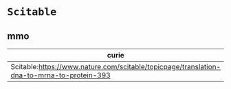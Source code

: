 # `Scitable`

## mmo

| curie                                                                                     |   usages | nodes                                             |
|-------------------------------------------------------------------------------------------|----------|---------------------------------------------------|
| Scitable:https://www.nature.com/scitable/topicpage/translation-dna-to-mrna-to-protein-393 |        1 | [MMO:0000642](https://bioregistry.io/MMO:0000642) |

